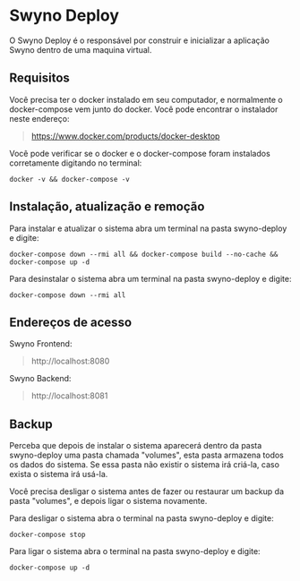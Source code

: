 # Swyno Deploy

O Swyno Deploy é o responsável por construir e inicializar a aplicação Swyno dentro de uma maquina virtual.

## Requisitos

Você precisa ter o docker instalado em seu computador, e normalmente o docker-compose vem junto do docker. Você pode encontrar o instalador neste endereço:

> https://www.docker.com/products/docker-desktop

Você pode verificar se o docker e o docker-compose foram instalados corretamente digitando no terminal: 

```
docker -v && docker-compose -v
```

## Instalação, atualização e remoção

Para instalar e atualizar o sistema abra um terminal na pasta swyno-deploy e digite:

```
docker-compose down --rmi all && docker-compose build --no-cache && docker-compose up -d
```

Para desinstalar o sistema abra um terminal na pasta swyno-deploy e digite:

```
docker-compose down --rmi all
```

## Endereços de acesso

Swyno Frontend:

> http://localhost:8080

Swyno Backend:

> http://localhost:8081

## Backup

Perceba que depois de instalar o sistema aparecerá dentro da pasta swyno-deploy uma pasta chamada "volumes", esta pasta armazena todos os dados do sistema. Se essa pasta não existir o sistema irá criá-la, caso exista o sistema irá usá-la.

Você precisa desligar o sistema antes de fazer ou restaurar um backup da pasta "volumes", e depois ligar o sistema novamente.

Para desligar o sistema abra o terminal na pasta swyno-deploy e digite:

```
docker-compose stop
```

Para ligar o sistema abra o terminal na pasta swyno-deploy e digite:

```
docker-compose up -d
```